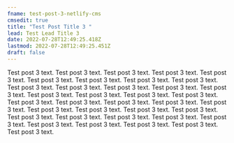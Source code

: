 ```yaml
---
fname: test-post-3-netlify-cms
cmsedit: true
title: "Test Post Title 3 "
lead: Test Lead Title 3
date: 2022-07-28T12:49:25.418Z
lastmod: 2022-07-28T12:49:25.451Z
draft: false
---
```

Test post 3 text. Test post 3 text. Test post 3 text. Test post 3 text. Test post 3 text. Test post 3 text. Test post 3 text. Test post 3 text. Test post 3 text. Test post 3 text. Test post 3 text. Test post 3 text. Test post 3 text. Test post 3 text. Test post 3 text. Test post 3 text. Test post 3 text. Test post 3 text. Test post 3 text. Test post 3 text. Test post 3 text. Test post 3 text. Test post 3 text. Test post 3 text. Test post 3 text. Test post 3 text. Test post 3 text. Test post 3 text. Test post 3 text. Test post 3 text. Test post 3 text. Test post 3 text. Test post 3 text. Test post 3 text. Test post 3 text. Test post 3 text. Test post 3 text.